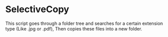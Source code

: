 # SelectiveCopy
 This script goes through a folder tree and searches for a certain extension type (Like .jpg or .pdf), Then copies these files into a new folder.
